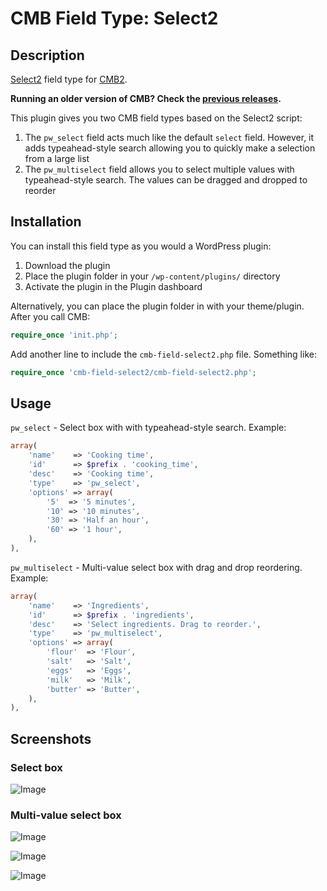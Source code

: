 # CMB Field Type: Select2

## Description

[Select2](http://ivaynberg.github.io/select2/) field type for [CMB2](https://github.com/WebDevStudios/CMB2 "Custom Metaboxes and Fields for WordPress 2").

**Running an older version of CMB? Check the [previous releases](https://github.com/mustardBees/cmb-field-select2/releases).**

This plugin gives you two CMB field types based on the Select2 script:

1. The `pw_select` field acts much like the default `select` field. However, it adds typeahead-style search allowing you to quickly make a selection from a large list
2. The `pw_multiselect` field allows you to select multiple values with typeahead-style search. The values can be dragged and dropped to reorder

## Installation

You can install this field type as you would a WordPress plugin:

1. Download the plugin
2. Place the plugin folder in your `/wp-content/plugins/` directory
3. Activate the plugin in the Plugin dashboard

Alternatively, you can place the plugin folder in with your theme/plugin. After you call CMB:

```php
require_once 'init.php';
```

Add another line to include the `cmb-field-select2.php` file. Something like:

```php
require_once 'cmb-field-select2/cmb-field-select2.php';
```

## Usage

`pw_select` - Select box with with typeahead-style search. Example:
```php
array(
	'name'    => 'Cooking time',
	'id'      => $prefix . 'cooking_time',
	'desc'    => 'Cooking time',
	'type'    => 'pw_select',
	'options' => array(
		'5'  => '5 minutes',
		'10' => '10 minutes',
		'30' => 'Half an hour',
		'60' => '1 hour',
	),
),
```

`pw_multiselect` - Multi-value select box with drag and drop reordering. Example:
```php
array(
	'name'    => 'Ingredients',
	'id'      => $prefix . 'ingredients',
	'desc'    => 'Select ingredients. Drag to reorder.',
	'type'    => 'pw_multiselect',
	'options' => array(
		'flour'  => 'Flour',
		'salt'   => 'Salt',
		'eggs'   => 'Eggs',
		'milk'   => 'Milk',
		'butter' => 'Butter',
	),
),
```

## Screenshots

### Select box

![Image](screenshot-1.png?raw=true)

### Multi-value select box

![Image](screenshot-2.png?raw=true)

![Image](screenshot-3.png?raw=true)

![Image](screenshot-4.png?raw=true)